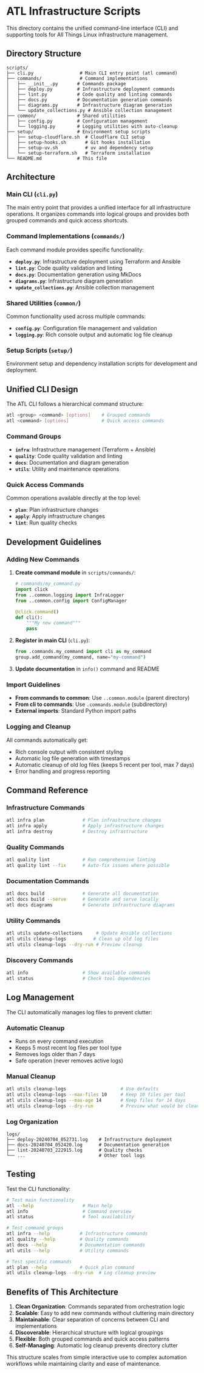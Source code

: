 # ATL Infrastructure Scripts

This directory contains the unified command-line interface (CLI) and supporting tools for All Things Linux infrastructure management.

## Directory Structure

```
scripts/
├── cli.py                 # Main CLI entry point (atl command)
├── commands/              # Command implementations
│   ├── __init__.py       # Commands package
│   ├── deploy.py         # Infrastructure deployment commands
│   ├── lint.py           # Code quality and linting commands
│   ├── docs.py           # Documentation generation commands
│   ├── diagrams.py       # Infrastructure diagram generation
│   └── update_collections.py # Ansible collection management
├── common/               # Shared utilities
│   ├── config.py         # Configuration management
│   └── logging.py        # Logging utilities with auto-cleanup
├── setup/                # Environment setup scripts
│   ├── setup-cloudflare.sh  # Cloudflare CLI setup
│   ├── setup-hooks.sh       # Git hooks installation
│   ├── setup-uv.sh          # uv and dependency setup
│   └── setup-terraform.sh   # Terraform installation
└── README.md             # This file
```

## Architecture

### Main CLI (`cli.py`)

The main entry point that provides a unified interface for all infrastructure operations. It organizes commands into logical groups and provides both grouped commands and quick access shortcuts.

### Command Implementations (`commands/`)

Each command module provides specific functionality:

- **`deploy.py`**: Infrastructure deployment using Terraform and Ansible
- **`lint.py`**: Code quality validation and linting
- **`docs.py`**: Documentation generation using MkDocs
- **`diagrams.py`**: Infrastructure diagram generation
- **`update_collections.py`**: Ansible collection management

### Shared Utilities (`common/`)

Common functionality used across multiple commands:

- **`config.py`**: Configuration file management and validation
- **`logging.py`**: Rich console output and automatic log file cleanup

### Setup Scripts (`setup/`)

Environment setup and dependency installation scripts for development and deployment.

## Unified CLI Design

The ATL CLI follows a hierarchical command structure:

```bash
atl <group> <command> [options]    # Grouped commands
atl <command> [options]            # Quick access commands
```

### Command Groups

- **`infra`**: Infrastructure management (Terraform + Ansible)
- **`quality`**: Code quality validation and linting
- **`docs`**: Documentation and diagram generation
- **`utils`**: Utility and maintenance operations

### Quick Access Commands

Common operations available directly at the top level:

- **`plan`**: Plan infrastructure changes
- **`apply`**: Apply infrastructure changes
- **`lint`**: Run quality checks

## Development Guidelines

### Adding New Commands

1. **Create command module** in `scripts/commands/`:

   ```python
   # commands/my_command.py
   import click
   from ..common.logging import InfraLogger
   from ..common.config import ConfigManager

   @click.command()
   def cli():
       """My new command"""
       pass
   ```

2. **Register in main CLI** (`cli.py`):

   ```python
   from .commands.my_command import cli as my_command
   group.add_command(my_command, name="my-command")
   ```

3. **Update documentation** in `info()` command and README

### Import Guidelines

- **From commands to common**: Use `..common.module` (parent directory)
- **From cli to commands**: Use `.commands.module` (subdirectory)
- **External imports**: Standard Python import paths

### Logging and Cleanup

All commands automatically get:

- Rich console output with consistent styling
- Automatic log file generation with timestamps
- Automatic cleanup of old log files (keeps 5 recent per tool, max 7 days)
- Error handling and progress reporting

## Command Reference

### Infrastructure Commands

```bash
atl infra plan              # Plan infrastructure changes
atl infra apply             # Apply infrastructure changes
atl infra destroy           # Destroy infrastructure
```

### Quality Commands

```bash
atl quality lint            # Run comprehensive linting
atl quality lint --fix      # Auto-fix issues where possible
```

### Documentation Commands

```bash
atl docs build              # Generate all documentation
atl docs build --serve      # Generate and serve locally
atl docs diagrams           # Generate infrastructure diagrams
```

### Utility Commands

```bash
atl utils update-collections     # Update Ansible collections
atl utils cleanup-logs          # Clean up old log files
atl utils cleanup-logs --dry-run # Preview cleanup
```

### Discovery Commands

```bash
atl info                    # Show available commands
atl status                  # Check tool dependencies
```

## Log Management

The CLI automatically manages log files to prevent clutter:

### Automatic Cleanup

- Runs on every command execution
- Keeps 5 most recent log files per tool type
- Removes logs older than 7 days
- Safe operation (never removes active logs)

### Manual Cleanup

```bash
atl utils cleanup-logs                    # Use defaults
atl utils cleanup-logs --max-files 10     # Keep 10 files per tool
atl utils cleanup-logs --max-age 14       # Keep files for 14 days
atl utils cleanup-logs --dry-run          # Preview what would be cleaned
```

### Log Organization

```
logs/
├── deploy-20240704_052731.log    # Infrastructure deployment
├── docs-20240704_052420.log      # Documentation generation
├── lint-20240703_222915.log      # Quality checks
└── ...                           # Other tool logs
```

## Testing

Test the CLI functionality:

```bash
# Test main functionality
atl --help                  # Main help
atl info                    # Command overview
atl status                  # Tool availability

# Test command groups
atl infra --help           # Infrastructure commands
atl quality --help         # Quality commands
atl docs --help            # Documentation commands
atl utils --help           # Utility commands

# Test specific commands
atl plan --help            # Quick plan command
atl utils cleanup-logs --dry-run  # Log cleanup preview
```

## Benefits of This Architecture

1. **Clean Organization**: Commands separated from orchestration logic
2. **Scalable**: Easy to add new commands without cluttering main directory
3. **Maintainable**: Clear separation of concerns between CLI and implementations
4. **Discoverable**: Hierarchical structure with logical groupings
5. **Flexible**: Both grouped commands and quick access patterns
6. **Self-Managing**: Automatic log cleanup prevents directory clutter

This structure scales from simple interactive use to complex automation workflows while maintaining clarity and ease of maintenance.
